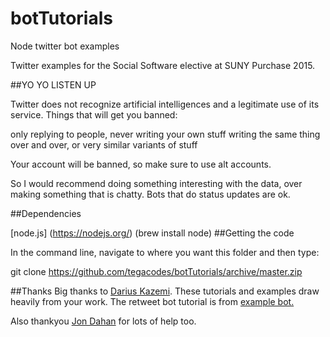 # botTutorials
Node twitter bot examples

Twitter examples for the Social Software elective at SUNY Purchase 2015.

##YO YO LISTEN UP

Twitter does not recognize artificial intelligences and a legitimate use of its service. Things that will get you banned:

only replying to people, never writing your own stuff
writing the same thing over and over, or very similar variants of stuff

Your account will be banned, so make sure to use alt accounts.

So I would recommend doing something interesting with the data, over making something that is chatty. Bots that do status updates are ok.

##Dependencies

[node.js] (https://nodejs.org/) (brew install node)
##Getting the code

In the command line, navigate to where you want this folder and then type:

git clone https://github.com/tegacodes/botTutorials/archive/master.zip

##Thanks
Big thanks to [Darius Kazemi](https://github.com/dariusk). These tutorials and examples draw heavily from your work. The retweet bot tutorial is from [example bot.](https://github.com/dariusk/examplebot)

Also thankyou [Jon Dahan](https://github.com/jedahan/twitter-bot) for lots of help too.
